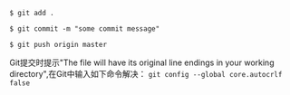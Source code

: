 ```
$ git add .

$ git commit -m "some commit message"

$ git push origin master

```
Git提交时提示"The file will have its original line endings in your working directory",在Git中输入如下命令解决：
````git config --global core.autocrlf false````